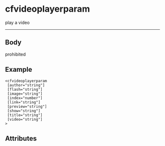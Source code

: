# cfvideoplayerparam


play a video

---
## Body
prohibited

## Example
```
<cfvideoplayerparam
 [author="string"]
 [flash="string"]
 [image="string"]
 [index="number"]
 [link="string"]
 [preview="string"]
 [show="string"]
 [title="string"]
 [video="string"]
>
```
## Attributes
